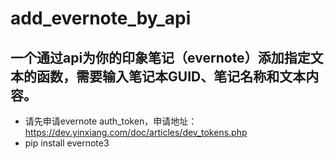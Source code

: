 # add_evernote_by_api
## 一个通过api为你的印象笔记（evernote）添加指定文本的函数，需要输入笔记本GUID、笔记名称和文本内容。
-  请先申请evernote auth_token，申请地址：https://dev.yinxiang.com/doc/articles/dev_tokens.php
-  pip install evernote3
